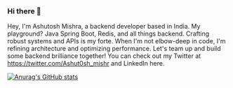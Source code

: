 ### Hi there 👋
Hey, I'm Ashutosh Mishra, a backend developer based in India. My playground? Java Spring Boot, Redis, and all things backend. Crafting robust systems and APIs is my forte. When I'm not elbow-deep in code, I'm refining architecture and optimizing performance. Let's team up and build some backend brilliance together! You can check out my Twitter at https://twitter.com/Ashut0sh_mishr and LinkedIn here.

[![Anurag's GitHub stats](https://github-readme-stats.vercel.app/api?username=Ashut0sh-mishra)](https://github.com/anuraghazra/github-readme-stats)

